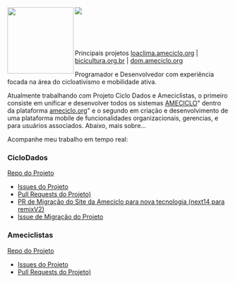 <img align="left" height="150em" src="https://user-images.githubusercontent.com/87591265/172029932-67a144d4-48b4-4103-864f-6dc5ca1ee2ec.png"/>

<img src="https://readme-typing-svg.herokuapp.com?size=27&duration=3000&width=610&height=80&lines=Olá!+Bem+vinda(o)+ao+meu+Github!;+Sou+o+Ítalo!;Desenvolvedor+Full+Stack!;Fica+à+vontade!!;">

<br><br><br>

Principais projetos [loaclima.ameciclo.org](https://loaclima.ameciclo.org/) | [bicicultura.org.br](https://bicicultura.org.br/) | [dom.ameciclo.org](https://dom.ameciclo.org/)

Programador e Desenvolvedor com experiência focada na área do cicloativismo e mobilidade ativa.

Atualmente trabalhando com Projeto Ciclo Dados e Ameciclistas, o primeiro consiste em unificar e desenvolver todos os sistemas [AMECICLO](https://www.ameciclo.org/)" dentro da plataforma [ameciclo.org](https://www.ameciclo.org/)" e o segundo em criação e desenvolvimento de uma plataforma mobile de funcionalidades organizacionais, gerencias, e para usuários associados. Abaixo, mais sobre...

Acompanhe meu trabalho em tempo real:

### CicloDados
[Repo do Projeto](https://github.com/Ameciclo/ameciclo)
- [Issues do Projeto](https://github.com/Ameciclo/ameciclo/issues)
- [Pull Requests do Projeto)](https://github.com/Ameciclo/ameciclo/pulls)
- [PR de Migração do Site da Ameciclo para nova tecnologia (next14 para remixV2)](https://github.com/Ameciclo/ameciclo/pull/109)
- [Issue de Migração do Projeto
](https://github.com/Ameciclo/ameciclo/issues/108)

### Ameciclistas
[Repo do Projeto](https://github.com/Ameciclo/ameciclistas)
- [Issues do Projeto](https://github.com/Ameciclo/ameciclistas/issues)
- [Pull Requests do Projeto)](https://github.com/Ameciclo/ameciclistas/pulls)
